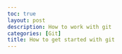 ```yaml
---
toc: true
layout: post
description: How to work with git
categories: [Git]
title: How to get started with git 
---
```

